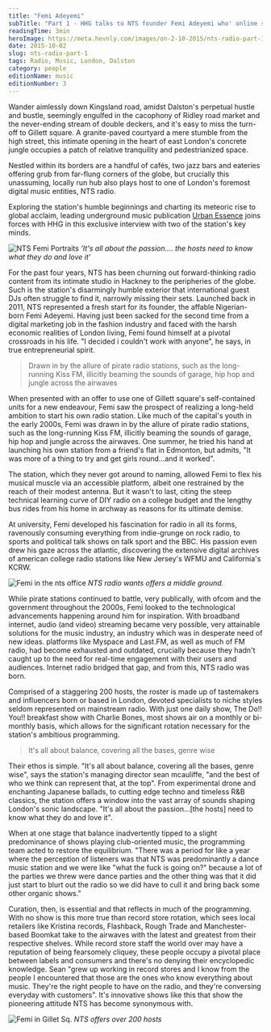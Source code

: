 ```yaml
---
title: "Femi Adeyemi"
subTitle: "Part 1 - HHG talks to NTS founder Femi Adeyemi who' online station is making radio waves across the globe "
readingTime: 3min
heroImage: https://meta.hevnly.com/images/on-2-10-2015/nts-radio-part-1-ntshero.jpg
date: 2015-10-02
slug: nts-radio-part-1
tags: Radio, Music, London, Dalston
category: people
editionName: music
editionNumber: 3
---
```


Wander aimlessly down Kingsland road, amidst Dalston's perpetual hustle and bustle, seemingly engulfed in the cacophony of Ridley road market and the never-ending stream of double deckers, and it's easy to miss the turn-off to Gillett square. A granite-paved courtyard a mere stumble from the high street, this intimate opening in the heart of east London's concrete jungle occupies a patch of relative tranquility and pedestrianized space.

Nestled within its borders are a handful of cafés, two jazz bars and eateries offering grub from far-flung corners of the globe, but crucially this unassuming, locally run hub also plays host to one of London's foremost digital music entities, NTS radio.

Exploring the station's humble beginnings and charting its meteoric rise to global acclaim, leading underground music publication [Urban Essence](http://www.urban-essence.net/) joins forces with HHG in this exclusive interview with two of the station's key minds.

![NTS Femi Portraits](https://meta.hevnly.com/images/on-2-10-2015/nts-radio-part-1-fotorcreated13.jpg)
*'It's all about the passion…. the hosts need to know what they do and love it'*

For the past four years, NTS has been churning out forward-thinking radio content from its intimate studio in Hackney to the peripheries of the globe. Such is the station's disarmingly humble exterior that international guest DJs often struggle to find it, narrowly missing their sets. Launched back in 2011, NTS represented a fresh start for its founder, the affable Nigerian-born Femi Adeyemi. Having just been sacked for the second time from a digital marketing job in the fashion industry and faced with the harsh economic realities of London living, Femi found himself at a pivotal crossroads in his life. "I decided i couldn't work with anyone", he says, in true entrepreneurial spirit.

> Drawn in by the allure of pirate radio stations, such as the long-running Kiss FM, illicitly beaming the sounds of garage, hip hop and jungle across the airwaves

When presented with an offer to use one of Gillett square's self-contained units for a new endeavour, Femi saw the prospect of realizing a long-held ambition to start his own radio station. Like much of the capital's youth in the early 2000s, Femi was drawn in by the allure of pirate radio stations, such as the long-running Kiss FM, illicitly beaming the sounds of garage, hip hop and jungle across the airwaves. One summer, he tried his hand at launching his own station from a friend's flat in Edmonton, but admits, "It was more of a thing to try and get girls round…and it worked".

The station, which they never got around to naming, allowed Femi to flex his musical muscle via an accessible platform, albeit one restrained by the reach of their modest antenna. But it wasn't to last, citing the steep technical learning curve of DIY radio on a college budget and the lengthy bus rides from his home in archway as reasons for its ultimate demise.

At university, Femi developed his fascination for radio in all its forms, ravenously consuming everything from indie-grunge on rock radio, to sports and political talk shows on talk sport and the BBC. His passion even drew his gaze across the atlantic, discovering the extensive digital archives of american college radio stations like New Jersey's WFMU and California's KCRW.

![Femi in the nts office](https://meta.hevnly.com/images/on-2-10-2015/nts-radio-part-1-0008.jpg)
*NTS radio wants offers a middle ground.*

While pirate stations continued to battle, very publically, with ofcom and the government throughout the 2000s, Femi looked to the technological advancements happening around him for inspiration. With broadband internet, audio (and video) streaming became very possible, very attainable solutions for the music industry, an industry which was in desperate need of new ideas. platforms like Myspace and Last.FM, as well as much of FM radio, had become exhausted and outdated, crucially because they hadn't caught up to the need for real-time engagement with their users and audiences. Internet radio bridged that gap, and from this, NTS radio was born.

Comprised of a staggering 200 hosts, the roster is made up of tastemakers and influencers born or based in London, devoted specialists to niche styles seldom represented on mainstream radio. With just one daily show, The Do!! You!! breakfast show with Charlie Bones, most shows air on a monthly or bi-monthly basis, which allows for the significant rotation necessary for the station's ambitious programming.

> It's all about balance, covering all the bases, genre wise

Their ethos is simple. "It's all about balance, covering all the bases, genre wise", says the station's managing director sean mcauliffe, "and the best of who we think can represent that, at the top". From experimental drone and enchanting Japanese ballads, to cutting edge techno and timeless R&B classics, the station offers a window into the vast array of sounds shaping London's sonic landscape. "It's all about the passion…[the hosts] need to know what they do and love it".

When at one stage that balance inadvertently tipped to a slight predominance of shows playing club-oriented music, the programming team acted to restore the equilibrium. "There was a period for like a year where the perception of listeners was that NTS was predominantly a dance music station and we were like "what the fuck is going on?" because a lot of the parties we threw were dance parties and the other thing was that it did just start to blurt out the radio so we did have to cull it and bring back some other organic shows."

Curation, then, is essential and that reflects in much of the programming. With no show is this more true than record store rotation, which sees local retailers like Kristina records, Flashback, Rough Trade and Manchester-based Boomkat take to the airwaves with the latest and greatest from their respective shelves. While record store staff the world over may have a reputation of being fearsomely cliquey, these people occupy a pivotal place between labels and consumers and there's no denying their encyclopedic knowledge. Sean "grew up working in record stores and I know from the people I encountered that those are the ones who know everything about music. They're the right people to have on the radio, and they're conversing everyday with customers". It's innovative shows like this that show the pioneering attitude NTS has become synonymous with.

![Femi in Gillet Sq.](https://meta.hevnly.com/images/on-2-10-2015/nts-radio-part-1-28-0.jpg)
*NTS offers over 200 hosts*
